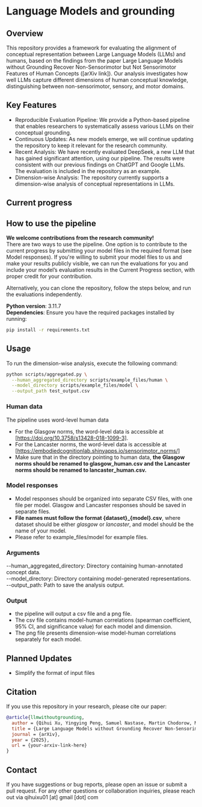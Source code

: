 # Language Models and grounding
## Overview
This repository provides a framework for evaluating the alignment of conceptual representation between Large Language Models (LLMs) and humans, based on the findings from the paper Large Language Models without Grounding Recover Non-Sensorimotor but Not Sensorimotor Features of Human Concepts ([arXiv link]). Our analysis investigates how well LLMs capture different dimensions of human conceptual knowledge, distinguishing between non-sensorimotor, sensory, and motor domains.

## Key Features
- Reproducible Evaluation Pipeline: We provide a Python-based pipeline that enables researchers to systematically assess various LLMs on their conceptual grounding.
- Continuous Updates: As new models emerge, we will continue updating the repository to keep it relevant for the research community.
- Recent Analysis: We have recently evaluated DeepSeek, a new LLM that has gained significant attention, using our pipeline. The results were consistent with our previous findings on ChatGPT and Google LLMs. The evaluation is included in the repository as an example.
- Dimension-wise Analysis: The repository currently supports a dimension-wise analysis of conceptual representations in LLMs.

## Current progress



## How to use the pipeline
**We welcome contributions from the research community!** <br>
There are two ways to use the pipeline. One option is to contribute to the current progress by submitting your model files in the required format (see Model responses). If you're willing to submit your model files to us and make your results publicly visible, we can run the evaluations for you and include your model’s evaluation results in the Current Progress section, with proper credit for your contribution.<br>

Alternatively, you can clone the repository, follow the steps below, and run the evaluations independently.

**Python version**: 3.11.7<br>
**Dependencies**:  Ensure you have the required packages installed by running:
  ```bash
  pip install -r requirements.txt
  ```

## Usage
To run the dimension-wise analysis, execute the following command:
```bash
python scripts/aggregated.py \
  --human_aggregated_directory scripts/example_files/human \
  --model_directory scripts/example_files/model \
  --output_path test_output.csv
```
### Human data
The pipeline uses word-level human data
- For the Glasgow norms, the word-level data is accessible at [https://doi.org/10.3758/s13428-018-1099-3].
- For the Lancaster norms, the word-level data is accessible at [https://embodiedcognitionlab.shinyapps.io/sensorimotor_norms/]
- Make sure that in the directory pointing to human data, **the Glasgow norms should be renamed to glasgow_human.csv and the Lancaster norms should be renamed to lancaster_human.csv.**
### Model responses
- Model responses should be organized into separate CSV files, with one file per model. Glasgow and Lancaster responses should be saved in separate files.
- **File names must follow the format {dataset}_{model}.csv**, where dataset should be either *glasgow* or *lancaster*, and model should be the name of your model.
- Please refer to example_files/model for example files.

### Arguments
--human_aggregated_directory: Directory containing human-annotated concept data.<br>
--model_directory: Directory containing model-generated representations.<br>
--output_path: Path to save the analysis output.<br>
### Output
- the pipeline will output a csv file and a png file.
- The csv file contains model-human correlations (spearman coefficient, 95% CI, and significance value) for each model and dimension.
- The png file presents dimension-wise model-human correlations separately for each model.

## Planned Updates
- Simplify the format of input files


## Citation
If you use this repository in your research, please cite our paper:

```bibtex
@article{llmwithoutgrounding,
  author = {Qihui Xu, Yingying Peng, Samuel Nastase, Martin Chodorow, Minghua Wu, Ping Li},
  title = {Large Language Models without Grounding Recover Non-Sensorimotor but Not Sensorimotor Features of Human Concepts},
  journal = {arXiv},
  year = {2025},
  url = {your-arxiv-link-here}
}
```

## Contact
If you have suggestions or bug reports, please open an issue or submit a pull request. For any other questions or collaboration inquiries, please reach out via qihuixu01 [at] gmail [dot] com




